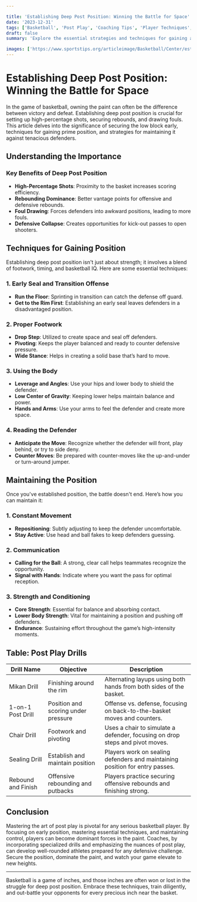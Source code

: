 ```yaml
---

title: 'Establishing Deep Post Position: Winning the Battle for Space'
date: '2023-12-31'
tags: ['Basketball', 'Post Play', 'Coaching Tips', 'Player Techniques', 'Offensive Strategy', 'Defense', 'Footwork', 'Rebounding']
draft: false
summary: 'Explore the essential strategies and techniques for gaining and maintaining deep post position in basketball. This article offers insights for both players and coaches to dominate the paint.'

images: ['https://www.sportstips.org/articleimage/Basketball/Center/establishing_deep_post_position_winning_the_battle_for_space.webp']
---
```


# Establishing Deep Post Position: Winning the Battle for Space

In the game of basketball, owning the paint can often be the difference between victory and defeat. Establishing deep post position is crucial for setting up high-percentage shots, securing rebounds, and drawing fouls. This article delves into the significance of securing the low block early, techniques for gaining prime position, and strategies for maintaining it against tenacious defenders.

## Understanding the Importance

### Key Benefits of Deep Post Position

- **High-Percentage Shots**: Proximity to the basket increases scoring efficiency.
- **Rebounding Dominance**: Better vantage points for offensive and defensive rebounds.
- **Foul Drawing**: Forces defenders into awkward positions, leading to more fouls.
- **Defensive Collapse**: Creates opportunities for kick-out passes to open shooters.

## Techniques for Gaining Position

Establishing deep post position isn't just about strength; it involves a blend of footwork, timing, and basketball IQ. Here are some essential techniques:

### 1. **Early Seal and Transition Offense**

   - **Run the Floor**: Sprinting in transition can catch the defense off guard.
   - **Get to the Rim First**: Establishing an early seal leaves defenders in a disadvantaged position.

### 2. **Proper Footwork**

   - **Drop Step**: Utilized to create space and seal off defenders.
   - **Pivoting**: Keeps the player balanced and ready to counter defensive pressure.
   - **Wide Stance**: Helps in creating a solid base that’s hard to move.

### 3. **Using the Body**

   - **Leverage and Angles**: Use your hips and lower body to shield the defender.
   - **Low Center of Gravity**: Keeping lower helps maintain balance and power.
   - **Hands and Arms**: Use your arms to feel the defender and create more space.

### 4. **Reading the Defender**

   - **Anticipate the Move**: Recognize whether the defender will front, play behind, or try to side deny.
   - **Counter Moves**: Be prepared with counter-moves like the up-and-under or turn-around jumper.

## Maintaining the Position

Once you've established position, the battle doesn't end. Here’s how you can maintain it:

### 1. **Constant Movement**

   - **Repositioning**: Subtly adjusting to keep the defender uncomfortable.
   - **Stay Active**: Use head and ball fakes to keep defenders guessing.

### 2. **Communication**

   - **Calling for the Ball**: A strong, clear call helps teammates recognize the opportunity.
   - **Signal with Hands**: Indicate where you want the pass for optimal reception.

### 3. **Strength and Conditioning**

   - **Core Strength**: Essential for balance and absorbing contact.
   - **Lower Body Strength**: Vital for maintaining a position and pushing off defenders.
   - **Endurance**: Sustaining effort throughout the game’s high-intensity moments.

## Table: Post Play Drills

| Drill Name          | Objective                            | Description                                                                 |
|---------------------|--------------------------------------|-----------------------------------------------------------------------------|
| Mikan Drill         | Finishing around the rim             | Alternating layups using both hands from both sides of the basket.           |
| 1-on-1 Post Drill   | Position and scoring under pressure  | Offense vs. defense, focusing on back-to-the-basket moves and counters.      |
| Chair Drill         | Footwork and pivoting                | Uses a chair to simulate a defender, focusing on drop steps and pivot moves. |
| Sealing Drill       | Establish and maintain position      | Players work on sealing defenders and maintaining position for entry passes. |
| Rebound and Finish  | Offensive rebounding and putbacks    | Players practice securing offensive rebounds and finishing strong.           |

## Conclusion

Mastering the art of post play is pivotal for any serious basketball player. By focusing on early position, mastering essential techniques, and maintaining control, players can become dominant forces in the paint. Coaches, by incorporating specialized drills and emphasizing the nuances of post play, can develop well-rounded athletes prepared for any defensive challenge. Secure the position, dominate the paint, and watch your game elevate to new heights. 

---

Basketball is a game of inches, and those inches are often won or lost in the struggle for deep post position. Embrace these techniques, train diligently, and out-battle your opponents for every precious inch near the basket.
```